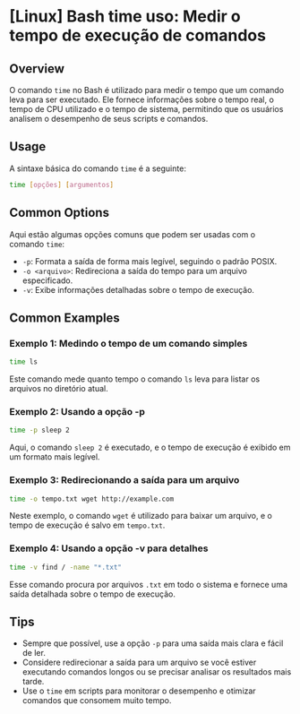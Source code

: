 # [Linux] Bash time uso: Medir o tempo de execução de comandos

## Overview
O comando `time` no Bash é utilizado para medir o tempo que um comando leva para ser executado. Ele fornece informações sobre o tempo real, o tempo de CPU utilizado e o tempo de sistema, permitindo que os usuários analisem o desempenho de seus scripts e comandos.

## Usage
A sintaxe básica do comando `time` é a seguinte:

```bash
time [opções] [argumentos]
```

## Common Options
Aqui estão algumas opções comuns que podem ser usadas com o comando `time`:

- `-p`: Formata a saída de forma mais legível, seguindo o padrão POSIX.
- `-o <arquivo>`: Redireciona a saída do tempo para um arquivo especificado.
- `-v`: Exibe informações detalhadas sobre o tempo de execução.

## Common Examples

### Exemplo 1: Medindo o tempo de um comando simples
```bash
time ls
```
Este comando mede quanto tempo o comando `ls` leva para listar os arquivos no diretório atual.

### Exemplo 2: Usando a opção -p
```bash
time -p sleep 2
```
Aqui, o comando `sleep 2` é executado, e o tempo de execução é exibido em um formato mais legível.

### Exemplo 3: Redirecionando a saída para um arquivo
```bash
time -o tempo.txt wget http://example.com
```
Neste exemplo, o comando `wget` é utilizado para baixar um arquivo, e o tempo de execução é salvo em `tempo.txt`.

### Exemplo 4: Usando a opção -v para detalhes
```bash
time -v find / -name "*.txt"
```
Esse comando procura por arquivos `.txt` em todo o sistema e fornece uma saída detalhada sobre o tempo de execução.

## Tips
- Sempre que possível, use a opção `-p` para uma saída mais clara e fácil de ler.
- Considere redirecionar a saída para um arquivo se você estiver executando comandos longos ou se precisar analisar os resultados mais tarde.
- Use o `time` em scripts para monitorar o desempenho e otimizar comandos que consomem muito tempo.